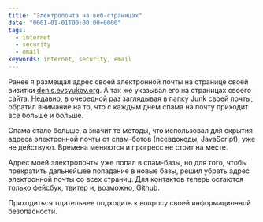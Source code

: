 ```yaml
---
title: "Электропочта на веб-страницах"
date: "0001-01-01T00:00:00+0000"
tags:
  - internet
  - security
  - email
keywords: internet, security, email
---
```

Ранее я размещал адрес своей электронной почты на странице своей визитки [denis.evsyukov.org](http://denis.evsyukov.org). А так же указывал его на страницах своего сайта. Недавно, в очередной раз заглядывая в папку Junk своей почты, обратил внимание на то, что с каждым днем спама на почту приходит все больше и больше.

Спама стало больше, а значит те методы, что использовал для скрытия адреса электронной почты от спам-ботов (псевдокоды, JavaScript), уже не действуют. Времена меняются и прогресс не стоит на месте. 

Адрес моей электропочты уже попал в спам-базы, но для того, чтобы прекратить дальнейшее попадание в новые базы, решил убрать адрес электронной почты со всех страниц. Для контактов теперь остаются только фейсбук, твитер и, возможно, Github.

Приходиться тщательнее подходить к вопросу своей информационной безопасности.
